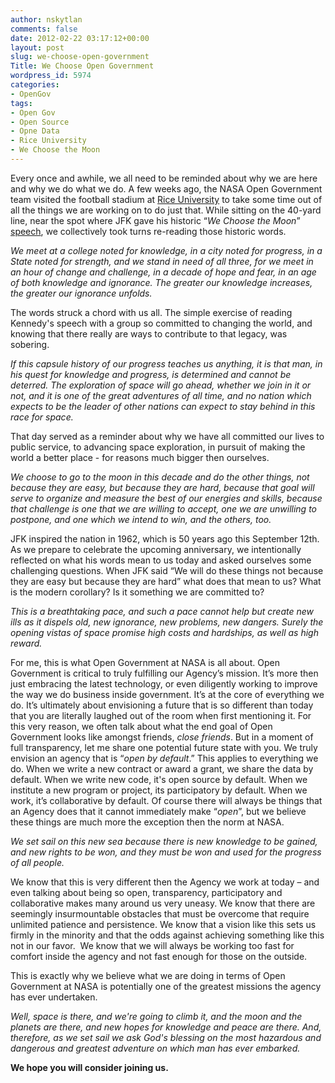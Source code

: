 ```yaml
---
author: nskytlan
comments: false
date: 2012-02-22 03:17:12+00:00
layout: post
slug: we-choose-open-government
Title: We Choose Open Government
wordpress_id: 5974
categories:
- OpenGov
tags:
- Open Gov
- Open Source
- Opne Data
- Rice University
- We Choose the Moon
---
```


Every once and awhile, we all need to be reminded about why we are here and why we do what we do. A few weeks ago, the NASA Open Government team visited the football stadium at [Rice University](http://www.rice.edu/) to take some time out of all the things we are working on to do just that. While sitting on the 40-yard line, near the spot where JFK gave his historic “_We Choose the Moon_” [speech](http://er.jsc.nasa.gov/seh/ricetalk.htm), we collectively took turns re-reading those historic words.

_We meet at a college noted for knowledge, in a city noted for progress, in a State noted for strength, and we stand in need of all three, for we meet in an hour of change and challenge, in a decade of hope and fear, in an age of both knowledge and ignorance. The greater our knowledge increases, the greater our ignorance unfolds._

The words struck a chord with us all. The simple exercise of reading Kennedy's speech with a group so committed to changing the world, and knowing that there really are ways to contribute to that legacy, was sobering.

_If this capsule history of our progress teaches us anything, it is that man, in his quest for knowledge and progress, is determined and cannot be deterred. The exploration of space will go ahead, whether we join in it or not, and it is one of the great adventures of all time, and no nation which expects to be the leader of other nations can expect to stay behind in this race for space._

That day served as a reminder about why we have all committed our lives to public service, to advancing space exploration, in pursuit of making the world a better place - for reasons much bigger then ourselves.

_We choose to go to the moon in this decade and do the other things, not because they are easy, but because they are hard, because that goal will serve to organize and measure the best of our energies and skills, because that challenge is one that we are willing to accept, one we are unwilling to postpone, and one which we intend to win, and the others, too._

JFK inspired the nation in 1962, which is 50 years ago this September 12th. As we prepare to celebrate the upcoming anniversary, we intentionally reflected on what his words mean to us today and asked ourselves some challenging questions. When JFK said “We will do these things not because they are easy but because they are hard” what does that mean to us? What is the modern corollary? Is it something we are committed to?

_This is a breathtaking pace, and such a pace cannot help but create new ills as it dispels old, new ignorance, new problems, new dangers. Surely the opening vistas of space promise high costs and hardships, as well as high reward._

For me, this is what Open Government at NASA is all about. Open Government is critical to truly fulfilling our Agency’s mission. It’s more then just embracing the latest technology, or even diligently working to improve the way we do business inside government. It’s at the core of everything we do. It’s ultimately about envisioning a future that is so different than today that you are literally laughed out of the room when first mentioning it. For this very reason, we often talk about what the end goal of Open Government looks like amongst friends, _close friends_. But in a moment of full transparency, let me share one potential future state with you. We truly envision an agency that is “_open by default_.” This applies to everything we do. When we write a new contract or award a grant, we share the data by default. When we write new code, it's open source by default. When we institute a new program or project, its participatory by default. When we work, it’s collaborative by default. Of course there will always be things that an Agency does that it cannot immediately make “_open_”, but we believe these things are much more the exception then the norm at NASA.

_We set sail on this new sea because there is new knowledge to be gained, and new rights to be won, and they must be won and used for the progress of all people._

We know that this is very different then the Agency we work at today – and even talking about being so open, transparency, participatory and collaborative makes many around us very uneasy. We know that there are seemingly insurmountable obstacles that must be overcome that require unlimited patience and persistence. We know that a vision like this sets us firmly in the minority and that the odds against achieving something like this not in our favor.  We know that we will always be working too fast for comfort inside the agency and not fast enough for those on the outside.

This is exactly why we believe what we are doing in terms of Open Government at NASA is potentially one of the greatest missions the agency has ever undertaken.

_Well, space is there, and we're going to climb it, and the moon and the planets are there, and new hopes for knowledge and peace are there. And, therefore, as we set sail we ask God's blessing on the most hazardous and dangerous and greatest adventure on which man has ever embarked._

**We hope you will consider joining us.**
